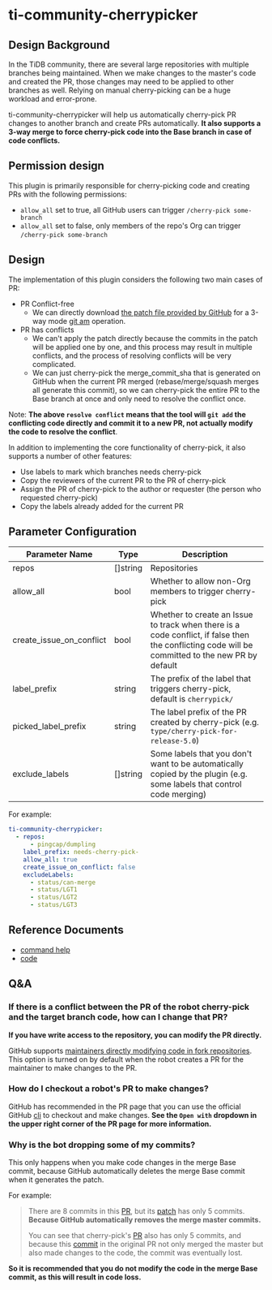 # ti-community-cherrypicker

## Design Background

In the TiDB community, there are several large repositories with multiple branches being maintained. When we make changes to the master's code and created the PR, those changes may need to be applied to other branches as well. Relying on manual cherry-picking can be a huge workload and error-prone.

ti-community-cherrypicker will help us automatically cherry-pick PR changes to another branch and create PRs automatically. **It also supports a 3-way merge to force cherry-pick code into the Base branch in case of code conflicts.**

## Permission design

This plugin is primarily responsible for cherry-picking code and creating PRs with the following permissions:

- `allow_all` set to true, all GitHub users can trigger `/cherry-pick some-branch`
- `allow_all` set to false, only members of the repo's Org can trigger `/cherry-pick some-branch`

## Design

The implementation of this plugin considers the following two main cases of PR:

- PR Conflict-free
  - We can directly download [the patch file provided by GitHub](https://stackoverflow.com/questions/6188591/download-github-pull-request-as-unified-diff) for a 3-way mode [git am](https://git-scm.com/docs/git-am) operation.
- PR has conflicts
  - We can't apply the patch directly because the commits in the patch will be applied one by one, and this process may result in multiple conflicts, and the process of resolving conflicts will be very complicated.
  - We can just cherry-pick the merge_commit_sha that is generated on GitHub when the current PR merged (rebase/merge/squash merges all generate this commit), so we can cherry-pick the entire PR to the Base branch at once and only need to resolve the conflict once.

Note: **The above `resolve conflict` means that the tool will `git add` the conflicting code directly and commit it to a new PR, not actually modify the code to resolve the conflict**.

In addition to implementing the core functionality of cherry-pick, it also supports a number of other features:

- Use labels to mark which branches needs cherry-pick
- Copy the reviewers of the current PR to the PR of cherry-pick 
- Assign the PR of cherry-pick to the author or requester (the person who requested cherry-pick)
- Copy the labels already added for the current PR

## Parameter Configuration 

| Parameter Name           | Type     | Description                                                                                                                                      |
| ------------------------ | -------- | ------------------------------------------------------------------------------------------------------------------------------------------------ |
| repos                    | []string | Repositories                                                                                                                                     |
| allow_all                | bool     | Whether to allow non-Org members to trigger cherry-pick                                                                                          |
| create_issue_on_conflict | bool     | Whether to create an Issue to track when there is a code conflict, if false then the conflicting code will be committed to the new PR by default |
| label_prefix             | string   | The prefix of the label that triggers cherry-pick, default is `cherrypick/`                                                                      |
| picked_label_prefix      | string   | The label prefix of the PR created by cherry-pick (e.g. `type/cherry-pick-for-release-5.0`)                                                      |
| exclude_labels           | []string | Some labels that you don't want to be automatically copied by the plugin (e.g. some labels that control code merging)                            |

For example:

```yml
ti-community-cherrypicker:
  - repos:
      - pingcap/dumpling
    label_prefix: needs-cherry-pick-
    allow_all: true
    create_issue_on_conflict: false
    excludeLabels:
      - status/can-merge
      - status/LGT1
      - status/LGT2
      - status/LGT3
```

## Reference Documents

- [command help](https://prow.tidb.io/command-help?repo=ti-community-infra%2Ftest-live#merge)
- [code](https://github.com/ti-community-infra/tichi/tree/master/internal/pkg/externalplugins/merge)

## Q&A

### If there is a conflict between the PR of the robot cherry-pick and the target branch code, how can I change that PR?

**If you have write access to the repository, you can modify the PR directly.** 

GitHub supports [maintainers directly modifying code in fork repositories](https://docs.github.com/en/github/collaborating-with-issues-and-pull-requests/allowing-changes-to-a-pull-request-branch-created-from-a-fork). This option is turned on by default when the robot creates a PR for the maintainer to make changes to the PR.

### How do I checkout a robot's PR to make changes?

GitHub has recommended in the PR page that you can use the official GitHub [cli](https://github.com/cli/cli) to checkout and make changes. **See the `Open with` dropdown in the upper right corner of the PR page for more information.**

### Why is the bot dropping some of my commits?

This only happens when you make code changes in the merge Base commit, because GitHub automatically deletes the merge Base commit when it generates the patch.

For example:
> 
> There are 8 commits in this [PR](https://github.com/pingcap/dm/pull/1638), but its [patch](https://patch-diff.githubusercontent.com/raw/pingcap/dm/pull/1638.patch) has only 5 commits. **Because GitHub automatically removes the merge master commits.**
> 
> You can see that cherry-pick's [PR](https://github.com/pingcap/dm/pull/1650) also has only 5 commits, and because this [commit](https://github.com/pingcap/dm/pull/1638/commits/8c08720653a6904a029e76bd66d499ef73c385fc) in the original PR not only merged the master but also made changes to the code, the commit was eventually lost.

**So it is recommended that you do not modify the code in the merge Base commit, as this will result in code loss.**

